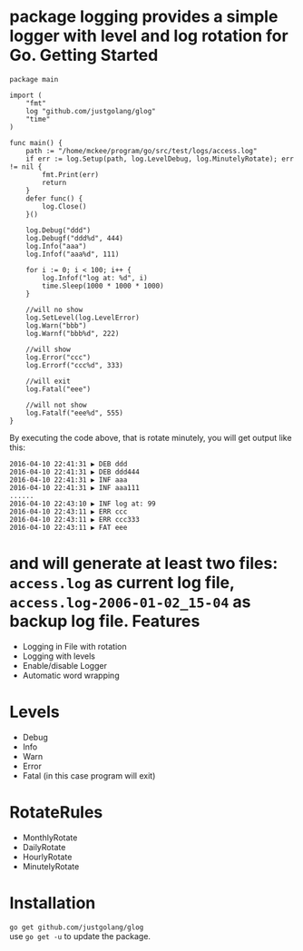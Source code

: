 package logging provides a simple logger with level and log rotation for Go.
Getting Started
=============
    package main
    
    import (
    	"fmt"
    	log "github.com/justgolang/glog"
    	"time"
    )
    
    func main() {
    	path := "/home/mckee/program/go/src/test/logs/access.log"
    	if err := log.Setup(path, log.LevelDebug, log.MinutelyRotate); err != nil {
    		fmt.Print(err)
    		return
    	}
    	defer func() {
    		log.Close()
    	}()
    
    	log.Debug("ddd")
    	log.Debugf("ddd%d", 444)
    	log.Info("aaa")
    	log.Infof("aaa%d", 111)
    
    	for i := 0; i < 100; i++ {
    		log.Infof("log at: %d", i)
    		time.Sleep(1000 * 1000 * 1000)
    	}
    
    	//will no show
    	log.SetLevel(log.LevelError)
    	log.Warn("bbb")
    	log.Warnf("bbb%d", 222)
    
    	//will show
    	log.Error("ccc")
    	log.Errorf("ccc%d", 333)
    
    	//will exit
    	log.Fatal("eee")
    
    	//will not show
    	log.Fatalf("eee%d", 555)
    }

By executing the code above, that is rotate minutely, you will get output like this:

    2016-04-10 22:41:31 ▶ DEB ddd
    2016-04-10 22:41:31 ▶ DEB ddd444
    2016-04-10 22:41:31 ▶ INF aaa
    2016-04-10 22:41:31 ▶ INF aaa111
    ......
    2016-04-10 22:43:10 ▶ INF log at: 99
    2016-04-10 22:43:11 ▶ ERR ccc
    2016-04-10 22:43:11 ▶ ERR ccc333
    2016-04-10 22:43:11 ▶ FAT eee
and will generate at least two files: `access.log` as current log file, `access.log-2006-01-02_15-04` as backup log file.
Features
=============
* Logging in File with rotation
* Logging with levels
* Enable/disable Logger
* Automatic word wrapping

Levels
=============
*   Debug
*   Info
*   Warn
*   Error
*   Fatal (in this case program will exit)

RotateRules
=============
*	MonthlyRotate
*	DailyRotate
*	HourlyRotate
*	MinutelyRotate

Installation
=============
`go get github.com/justgolang/glog`  
use `go get -u` to update the package.  